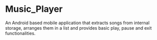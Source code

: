 # Music_Player

An Android based mobile application that extracts songs from internal storage, arranges them in a list and provides basic play, pause and exit functionalities.
